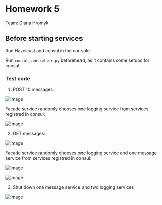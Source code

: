 # Homework 5
Team: Diana Hromyk

## Before starting services
Run Hazelcast and consul in the console.

Run ```consul_controller.py``` beforehead, as it contains some setups for consul


### Test code
1. POST 10 messages:

![image](https://user-images.githubusercontent.com/54356826/171204995-a5605b6e-ecba-4834-963b-c0b44c49c99b.png)

Facade service randomly chooses one logging service from services registred in consul:

![image](https://user-images.githubusercontent.com/54356826/171205176-151fe2a1-6402-4c94-ba64-337f30d7d40a.png)

2. GET messages:

![image](https://user-images.githubusercontent.com/54356826/171205512-deea08c2-f9c1-4395-9170-9902b472c63e.png)


Facade service randomly chooses one logging service and one message service from services registred in consul:

![image](https://user-images.githubusercontent.com/54356826/171205642-f18a481d-75e0-4750-90d4-1a3d6aab8418.png)

![image](https://user-images.githubusercontent.com/54356826/171205674-1f31f71f-785b-4ed7-bece-1d7438f756b0.png)

3. Shut down one message service and two logging services

![image](https://user-images.githubusercontent.com/54356826/171205864-0aeed95b-4f5d-4284-a13f-f696941f2f62.png)
